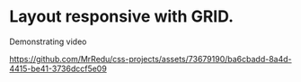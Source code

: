 # Layout responsive with GRID.

Demonstrating video

https://github.com/MrRedu/css-projects/assets/73679190/ba6cbadd-8a4d-4415-be41-3736dccf5e09
